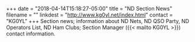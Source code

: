 +++
date = "2018-04-14T15:18:27-05:00"
title = "ND Section News"
filename = ""
linkdest = "http://www.kg0yl.net/index.html"
contact = "KG0YL"
+++
Section news; information about ND Nets, ND QSO Party, ND Operators List, ND
Ham Clubs; Section Manager ({{< mailto KG0YL >}}) contact information.


